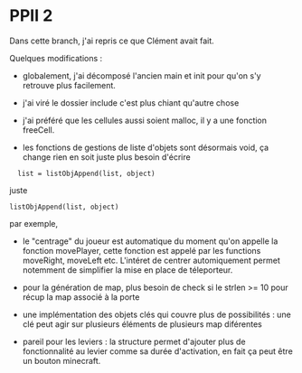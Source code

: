 # PPII 2

Dans cette branch, j'ai repris ce que Clément avait fait.

Quelques modifications :

- globalement, j'ai décomposé l'ancien main et init pour qu'on s'y retrouve plus facilement.
- j'ai viré le dossier include c'est plus chiant qu'autre chose
- j'ai préféré que les cellules aussi soient malloc, il y a une fonction freeCell.

- les fonctions de gestions de liste d'objets sont désormais void, ça change rien en soit juste plus besoin d'écrire

```
  list = listObjAppend(list, object)

```

juste

```
listObjAppend(list, object)
```

par exemple,

- le "centrage" du joueur est automatique du moment qu'on appelle la fonction movePlayer, cette fonction est appelé par les functions moveRight, moveLeft etc. L'intéret de centrer automiquement permet notemment de simplifier la mise en place de téleporteur.

- pour la génération de map, plus besoin de check si le strlen >= 10 pour récup la map associé à la porte

- une implémentation des objets clés qui couvre plus de possibilités : une clé peut agir sur plusieurs éléments de plusieurs map diférentes
- pareil pour les leviers : la structure permet d'ajouter plus de fonctionnalité au levier comme sa durée d'activation, en fait ça peut être un bouton minecraft.

